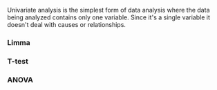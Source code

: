 
Univariate analysis is the simplest form of data analysis where the data being analyzed contains only one variable. Since it's a single variable it doesn't deal with causes or relationships. 



### Limma

### T-test

### ANOVA
